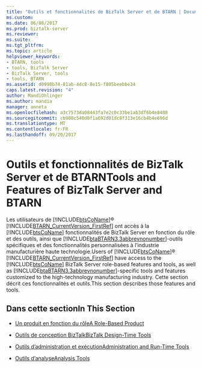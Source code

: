 ```yaml
---
title: "Outils et fonctionnalités de BizTalk Server et de BTARN | Documents Microsoft"
ms.custom: 
ms.date: 06/08/2017
ms.prod: biztalk-server
ms.reviewer: 
ms.suite: 
ms.tgt_pltfrm: 
ms.topic: article
helpviewer_keywords:
- BTARN, tools
- tools, BizTalk Server
- BizTalk Server, tools
- tools, BTARN
ms.assetid: d0998b74-81ab-4dc8-8e15-f805beebbe34
caps.latest.revision: "4"
author: MandiOhlinger
ms.author: mandia
manager: anneta
ms.openlocfilehash: a3c7573da08443fa7e2c0c33be1ab3df6b4e8488
ms.sourcegitcommit: cb908c540d8f1a692d01dc8f313e16cb4b4e696d
ms.translationtype: MT
ms.contentlocale: fr-FR
ms.lasthandoff: 09/20/2017
---
```

# <a name="tools-and-features-of-biztalk-server-and-btarn"></a><span data-ttu-id="05488-102">Outils et fonctionnalités de BizTalk Server et de BTARN</span><span class="sxs-lookup"><span data-stu-id="05488-102">Tools and Features of BizTalk Server and BTARN</span></span>
<span data-ttu-id="05488-103">Les utilisateurs de [!INCLUDE[btsCoName](../../includes/btsconame-md.md)]® [!INCLUDE[BTARN_CurrentVersion_FirstRef](../../includes/btarn-currentversion-firstref-md.md)] ont accès à la [!INCLUDE[btsCoName](../../includes/btsconame-md.md)] fonctionnalités de BizTalk Server en fonction du rôle et des outils, ainsi que [!INCLUDE[btaBTARN3.3abbrevnonumber](../../includes/btabtarn3-3abbrevnonumber-md.md)]-outils spécifiques et des fonctionnalités personnalisées à l’industrie manufacturière haute technologie.</span><span class="sxs-lookup"><span data-stu-id="05488-103">Users of [!INCLUDE[btsCoName](../../includes/btsconame-md.md)]® [!INCLUDE[BTARN_CurrentVersion_FirstRef](../../includes/btarn-currentversion-firstref-md.md)] have access to the [!INCLUDE[btsCoName](../../includes/btsconame-md.md)] BizTalk Server role-based features and tools, as well as [!INCLUDE[btaBTARN3.3abbrevnonumber](../../includes/btabtarn3-3abbrevnonumber-md.md)]-specific tools and features customized to the high-technology manufacturing industry.</span></span> <span data-ttu-id="05488-104">Cette section décrit ces fonctionnalités et outils.</span><span class="sxs-lookup"><span data-stu-id="05488-104">This section describes those features and tools.</span></span>  
  
## <a name="in-this-section"></a><span data-ttu-id="05488-105">Dans cette section</span><span class="sxs-lookup"><span data-stu-id="05488-105">In This Section</span></span>  
  
-   [<span data-ttu-id="05488-106">Un produit en fonction du rôle</span><span class="sxs-lookup"><span data-stu-id="05488-106">A Role-Based Product</span></span>](../../adapters-and-accelerators/accelerator-rosettanet/a-role-based-product2.md)  
  
-   [<span data-ttu-id="05488-107">Outils de conception BizTalk</span><span class="sxs-lookup"><span data-stu-id="05488-107">BizTalk Design-Time Tools</span></span>](../../adapters-and-accelerators/accelerator-rosettanet/biztalk-design-time-tools.md)  
  
-   [<span data-ttu-id="05488-108">Outils d’administration et exécution</span><span class="sxs-lookup"><span data-stu-id="05488-108">Administration and Run-Time Tools</span></span>](../../adapters-and-accelerators/accelerator-rosettanet/administration-and-run-time-tools.md)  
  
-   [<span data-ttu-id="05488-109">Outils d’analyse</span><span class="sxs-lookup"><span data-stu-id="05488-109">Analysis Tools</span></span>](../../adapters-and-accelerators/accelerator-rosettanet/analysis-tools1.md)